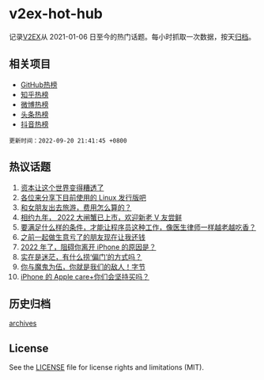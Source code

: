 # v2ex-hot-hub

 记录[V2EX](https://www.v2ex.com/)从 2021-01-06 日至今的热门话题。每小时抓取一次数据，按天[归档](archives)。
 
 ## 相关项目

- [GitHub热榜](https://github.com/lonnyzhang423/github-hot-hub)
- [知乎热榜](https://github.com/lonnyzhang423/zhihu-hot-hub)
- [微博热榜](https://github.com/lonnyzhang423/weibo-hot-hub)
- [头条热榜](https://github.com/lonnyzhang423/toutiao-hot-hub)
- [抖音热榜](https://github.com/lonnyzhang423/douyin-hot-hub)


 `更新时间：2022-09-20 21:41:45 +0800`

## 热议话题

1. [资本让这个世界变得糟透了](https://www.v2ex.com/t/881410)
1. [各位来分享下目前使用的 Linux 发行版吧](https://www.v2ex.com/t/881571)
1. [和女朋友出去旅游，费用怎么算的？](https://www.v2ex.com/t/881409)
1. [相约九年， 2022 大闸蟹已上市，欢迎新老 V 友尝鲜](https://www.v2ex.com/t/881455)
1. [要满足什么样的条件，才能让程序员这种工作，像医生律师一样越老越吃香？](https://www.v2ex.com/t/881426)
1. [之前一起做生意亏了的朋友现在让我还钱](https://www.v2ex.com/t/881449)
1. [2022 年了，阻碍你离开 iPhone 的原因是？](https://www.v2ex.com/t/881633)
1. [实在是迷茫，有什么捞‘偏门’的方式吗？](https://www.v2ex.com/t/881576)
1. [你与魔鬼为伍，你就是我们的敌人！字节](https://www.v2ex.com/t/881483)
1. [iPhone 的 Apple care+你们会坚持买吗？](https://www.v2ex.com/t/881417)

## 历史归档

[archives](archives)

## License

See the [LICENSE](LICENSE) file for license rights and limitations (MIT).
